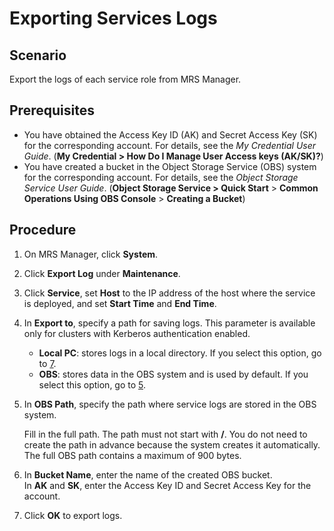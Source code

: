 # Exporting Services Logs<a name="EN-US_TOPIC_0125375522"></a>

## Scenario<a name="section41887183172434"></a>

Export the logs of each service role from MRS Manager.

## Prerequisites<a name="section39303053174421"></a>

-   You have obtained the Access Key ID \(AK\) and Secret Access Key \(SK\) for the corresponding account. For details, see the  _My Credential User Guide_. \(**My Credential \> How Do I Manage User Access keys \(AK/SK\)?**\)
-   You have created a bucket in the Object Storage Service \(OBS\) system for the corresponding account. For details, see the  _Object Storage Service User Guide_. \(**Object Storage Service \> Quick Start**  \>  **Common Operations Using OBS Console**  \>  **Creating a Bucket**\)

## Procedure<a name="section44391364172445"></a>

1.  On MRS Manager, click  **System**.
2.  Click  **Export Log** under **Maintenance**.
3.  Click  **Service**, set **Host**  to the IP address of the host where the service is deployed, and set **Start Time** and **End Time**.
4.  In  **Export to**, specify a path for saving logs. This parameter is available only for clusters with Kerberos authentication enabled.
    -   **Local PC**: stores logs in a local directory. If you select this option, go to [7](#li45613830172536).
    -   **OBS**: stores data in the OBS system and is used by default. If you select this option, go to [5](#li22688946162748).

5.  <a name="li22688946162748"></a>In  **OBS Path**, specify the path where service logs are stored in the OBS system.

    Fill in the full path. The path must not start with  **/**. You do not need to create the path in advance because the system creates it automatically. The full OBS path contains a maximum of 900 bytes.

6.  In  **Bucket Name**, enter the name of the created OBS bucket. In **AK** and **SK**, enter the Access Key ID and Secret Access Key for the account.
7.  <a name="li45613830172536"></a>Click  **OK**  to export logs.

